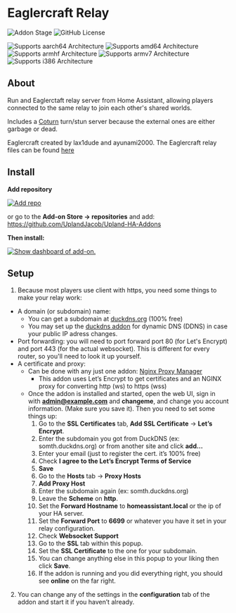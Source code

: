 # Eaglercraft Relay

![Addon Stage][stage-badge]
![GitHub License](https://img.shields.io/github/license/Uplandjacob/Upland-ha-addons)


![Supports aarch64 Architecture][aarch64-badge]
![Supports amd64 Architecture][amd64-badge]
![Supports armhf Architecture][armhf-badge]
![Supports armv7 Architecture][armv7-badge]
![Supports i386 Architecture][i386-badge]



## About
Run and Eaglerctaft relay server from Home Assistant, allowing players connected to the same relay to join each other's shared worlds.

Includes a [Coturn](https://github.com/coturn/coturn) turn/stun server because the external ones are either garbage or dead.

Eaglercraft created by lax1dude and ayunami2000.
The Eaglercraft relay files can be found [here](https://git.eaglercraft.rip/eaglercraft/eaglercraft-builds/src/branch/main/Eaglercraft_SharedWorldRelay)

## Install
**Add repository**

[![Add repo](https://my.home-assistant.io/badges/supervisor_add_addon_repository.svg)](https://my.home-assistant.io/redirect/supervisor_add_addon_repository/?repository_url=https://github.com/UplandJacob/Upland-HA-Addons)

or go to the **Add-on Store -> repositories** and add: https://github.com/UplandJacob/Upland-HA-Addons

**Then install:**

[![Show dashboard of add-on.](https://my.home-assistant.io/badges/supervisor_addon.svg)](https://my.home-assistant.io/redirect/supervisor_addon/?addon=d78ad65c_eag-relay)

## Setup
1. Because most players use client with https, you need some things to make your relay work:
  * A domain (or subdomain) name:
    * You can get a subdomain at [duckdns.org](https://duckdns.org) (100% free)
    * You may set up the [duckdns addon](https://my.home-assistant.io/redirect/supervisor_addon/?addon=core_duckdns) for dynamic DNS (DDNS) in case your public IP adress changes.
  * Port forwarding: you will need to port forward port 80 (for Let's Encrypt) and port 443 (for the actual websocket). This is different for every router, so you'll need to look it up yourself.
  * A certificate and proxy:
    * Can be done with any just one addon: [Nginx Proxy Manager](https://my.home-assistant.io/redirect/supervisor_addon/?addon=a0d7b954_nginxproxymanager)
      * This addon uses Let’s Encrypt to get certificates and an NGINX proxy for converting http (ws) to https (wss)
    * Once the addon is installed and started, open the web UI, sign in with **admin@example.com** and **changeme**, and change you account information. (Make sure you save it). Then you need to set some things up:
      1. Go to the **SSL Certificates** tab, **Add SSL Certificate** -> **Let’s Encrypt**.
      2. Enter the subdomain you got from DuckDNS (ex: somth.duckdns.org) or from another site and click **add…**
      3. Enter your email (just to register the cert. it’s 100% free)
      4. Check **I agree to the Let’s Encrypt Terms of Service**
      5. **Save**
      6. Go to the **Hosts** tab -> **Proxy Hosts**
      7. **Add Proxy Host**
      8. Enter the subdomain again (ex: somth.duckdns.org)
      9. Leave the **Scheme** on **http**.
      10. Set the **Forward Hostname** to **homeassistant.local** or the ip of your HA server.
      11. Set the **Forward Port** to **6699** or whatever you have it set in your relay configuration.
      12. Check **Websocket Support**
      13. Go to the **SSL** tab within this popup.
      14. Set the **SSL Certificate** to the one for your subdomain.
      15. You can change anything else in this popup to your liking then click **Save**.
      16. If the addon is running and you did everything right, you should see **online** on the far right.
2. You can change any of the settings in the **configuration** tab of the addon and start it if you haven’t already.

[aarch64-badge]: https://img.shields.io/badge/aarch64-yes-green.svg?style=flat
[amd64-badge]: https://img.shields.io/badge/amd64-yes-green.svg?style=flat
[armhf-badge]: https://img.shields.io/badge/armhf-no-red.svg?style=flat
[armv7-badge]: https://img.shields.io/badge/armv7-no-red.svg
[i386-badge]: https://img.shields.io/badge/i386-no-red.svg
[stage-badge]: https://img.shields.io/badge/Addon%20stage-ready-green.svg

[install-badge]: https://img.shields.io/badge/Install%20on%20my-Home%20Assistant-41BDF5?logo=home-assistant
[repository-badge]: https://img.shields.io/badge/Add%20repository%20to%20my-Home%20Assistant-41BDF5?logo=home-assistant
[repo-badge]: https://my.home-assistant.io/badges/supervisor_add_addon_repository.svg

[install-url]: https://my.home-assistant.io/redirect/supervisor_addon?addon=1f1b42b3_twingate
[repository-url]: https://my.home-assistant.io/redirect/supervisor_add_addon_repository/?repository_url=https://github.com/UplandJacob/Upland-HA-Addons
